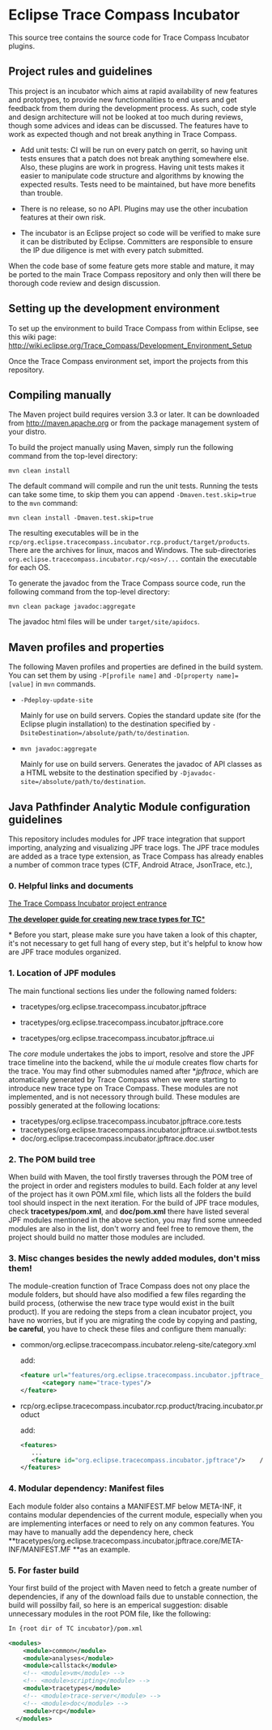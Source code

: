 Eclipse Trace Compass Incubator
===============================

This source tree contains the source code for Trace Compass Incubator plugins.

Project rules and guidelines
----------------------------

This project is an incubator which aims at rapid availability of new features and prototypes, to provide new functionnalities to end users and get feedback from them during the development process. As such, code style and design architecture will not be looked at too much during reviews, though some advices and ideas can be discussed. The features have to work as expected though and not break anything in Trace Compass.

* Add unit tests: CI will be run on every patch on gerrit, so having unit tests ensures that a patch does not break anything somewhere else. Also, these plugins are work in progress. Having unit tests makes it easier to manipulate code structure and algorithms by knowing the expected results. Tests need to be maintained, but have more benefits than trouble.

* There is no release, so no API. Plugins may use the other incubation features at their own risk.

* The incubator is an Eclipse project so code will be verified to make sure it can be distributed by Eclipse. Committers are responsible to ensure the IP due diligence is met with every patch submitted.

When the code base of some feature gets more stable and mature, it may be ported to the main Trace Compass repository and only then will there be thorough code review and design discussion.

Setting up the development environment
--------------------------------------

To set up the environment to build Trace Compass from within Eclipse, see this
wiki page:
<http://wiki.eclipse.org/Trace_Compass/Development_Environment_Setup>

Once the Trace Compass environment set, import the projects from this repository.

Compiling manually
------------------

The Maven project build requires version 3.3 or later. It can be downloaded from
<http://maven.apache.org> or from the package management system of your distro.

To build the project manually using Maven, simply run the following command from
the top-level directory:

    mvn clean install

The default command will compile and run the unit tests. Running the tests can
take some time, to skip them you can append `-Dmaven.test.skip=true` to the
`mvn` command:

    mvn clean install -Dmaven.test.skip=true

The resulting executables will be in the
`rcp/org.eclipse.tracecompass.incubator.rcp.product/target/products`. There are
the archives for linux, macos and Windows. The sub-directories
`org.eclipse.tracecompass.incubator.rcp/<os>/...` contain the executable for each
OS.

To generate the javadoc from the Trace Compass source code, run the following
command from the top-level directory:

    mvn clean package javadoc:aggregate

The javadoc html files will be under `target/site/apidocs`.

Maven profiles and properties
-----------------------------

The following Maven profiles and properties are defined in
the build system. You can set them by using `-P[profile name]` and
`-D[property name]=[value]` in `mvn` commands.

* `-Pdeploy-update-site`

  Mainly for use on build servers. Copies the standard update site (for the
  Eclipse plugin installation) to the destination specified by
 `-DsiteDestination=/absolute/path/to/destination`.

* `mvn javadoc:aggregate`

  Mainly for use on build servers. Generates the javadoc of API classes as a
  HTML website to the destination specified by `-Djavadoc-site=/absolute/path/to/destination`.
## Java Pathfinder Analytic Module configuration guidelines
This repository includes modules for JPF trace integration that support importing, analyzing and visualizing JPF trace logs. The JPF trace modules are added as a trace type extension, as Trace Compass has already enables a number of common trace types (CTF, Android Atrace, JsonTrace, etc.), 

### 0. Helpful links and documents

[The Trace Compass Incubator project entrance](https://projects.eclipse.org/projects/tools.tracecompass.incubator/developer)

[**The developer guide for creating new trace types for TC***](https://archive.eclipse.org/tracecompass/doc/org.eclipse.tracecompass.doc.dev/Implementing-a-New-Trace-Type.html#Implementing_a_New_Trace_Type) 

\* Before you start, please make sure you have taken a look of this chapter, it's not necessary to get full hang of every step, but it's helpful to know how are JPF trace modules organized.

### 1. Location of JPF modules

The main functional sections lies under the following named folders:

* tracetypes/org.eclipse.tracecompass.incubator.jpftrace

* tracetypes/org.eclipse.tracecompass.incubator.jpftrace.core
* tracetypes/org.eclipse.tracecompass.incubator.jpftrace.ui

The *core* module undertakes the jobs to import, resolve and store the JPF trace timeline into the backend, while the *ui* module creates flow charts for the trace. You may find other submodules named after **jpftrace*, which are atomatically generated by Trace Compass when we were starting to introduce new trace type on Trace Compass. These modules are not implemented, and is not necessory through build. These modules are possibly generated at the following  locations:

* tracetypes/org.eclipse.tracecompass.incubator.jpftrace.core.tests
* tracetypes/org.eclipse.tracecompass.incubator.jpftrace.ui.swtbot.tests
* doc/org.eclipse.tracecompass.incubator.jpftrace.doc.user



### 2. The POM build tree

When build with Maven, the tool firstly traverses through the POM tree of the project in order and registers modules to build. Each folder at any level of the project has it own POM.xml file, which lists all the folders the build tool should inspect in the next iteration. For the build of JPF trace modules, check **tracetypes/pom.xml**, and **doc/pom.xml** there have listed several JPF modules mentioned in the above section, you may find some unneeded modules are also in the list, don't worry and feel free to remove them, the project should build no matter those modules are included.   



### 3. Misc changes besides the newly added modules, don't miss them!

The module-creation function of Trace Compass does not ony place the module folders, but should have also modified a few files regarding the build process, (otherwise the new trace type would exist in the built product). If you are redoing the steps from a clean incubator project, you have no worries, but if you are migrating the code by copying and pasting, **be careful**, you have to check these files and configure them manually:

* common/org.eclipse.tracecompass.incubator.releng-site/category.xml 

  add:

  ``` xml
  <feature url="features/org.eclipse.tracecompass.incubator.jpftrace_0.0.0.qualifier.jar" id="org.eclipse.tracecompass.incubator.jpftrace" version="0.0.0">
        <category name="trace-types"/>
  </feature>
  ```

* rcp/org.eclipse.tracecompass.incubator.rcp.product/tracing.incubator.product

  add:

  ```xml
  <features>
     ...
     <feature id="org.eclipse.tracecompass.incubator.jpftrace"/>    // Add this line ONLY!
  </features>
  ```

### 4. Modular dependency: Manifest files

Each module folder also contains a MANIFEST.MF below META-INF, it contains modular dependencies of the current module, especially when you are implementing interfaces or need to rely on any common features. You may have to manually add the dependency here, check **tracetypes/org.eclipse.tracecompass.incubator.jpftrace.core/META-INF/MANIFEST.MF **as an example.

### 5. For faster build 

Your first build of the project with Maven need to fetch a greate number of dependencies, if any of the download fails due to unstable connection, the build will possilby fail, so here is an emperical suggestion: disable unnecessary modules in the root POM file, like the following:

```xml
In {root dir of TC incubator}/pom.xml

<modules>
    <module>common</module>
    <module>analyses</module>
    <module>callstack</module>
    <!-- <module>vm</module> -->
    <!-- <module>scripting</module> -->
    <module>tracetypes</module>
    <!-- <module>trace-server</module> -->
    <!-- <module>doc</module> -->
    <module>rcp</module>
  </modules>
```
